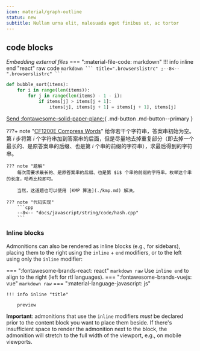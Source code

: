 ```yaml
---
icon: material/graph-outline
status: new
subtitle: Nullam urna elit, malesuada eget finibus ut, ac tortor
---
```



## code blocks
_Embedding external files_
=== ":material-file-code: markdown" 
    !!! info inline end "react"
        raw code
    ````markdown
      ``` title=".browserslistrc"
        ;--8<-- ".browserslistrc"
      ```
    ````



``` py title="bubble_sort.py" linenums="1" hl_lines="3-5"
def bubble_sort(items):
    for i in range(len(items)):
        for j in range(len(items) - 1 - i):
            if items[j] > items[j + 1]:
                items[j], items[j + 1] = items[j + 1], items[j]
```


[Send :fontawesome-solid-paper-plane:](#){ .md-button .md-button--primary }


???+ note "[CF1200E Compress Words](http://codeforces.com/contest/1200/problem/E)"
    给你若干个字符串，答案串初始为空。第 $i$ 步将第 $i$ 个字符串加到答案串的后面，但是尽量地去掉重复部分（即去掉一个最长的、是原答案串的后缀、也是第 $i$ 个串的前缀的字符串），求最后得到的字符串。
    
    ??? note "题解"
        每次需要求最长的、是原答案串的后缀、也是第 $i$ 个串的前缀的字符串。枚举这个串的长度，哈希比较即可。
        
        当然，这道题也可以使用 [KMP 算法](./kmp.md) 解决。
    
    ??? note "代码实现"
        ```cpp
        --8<-- "docs/javascript/string/code/hash.cpp"
        ```
### Inline blocks

Admonitions can also be rendered as inline blocks (e.g., for sidebars), placing
them to the right using the `inline` + `end` modifiers, or to the left using
only the `inline` modifier:

=== ":fontawesome-brands-react: react"
    ``` markdown
        raw
    ```
    Use `inline end` to align to the right (left for rtl languages).
=== ":fontawesome-brands-vuejs: vue"
    ``` markdown
        raw
    ```
=== ":material-language-javascript: js"
  
    !!! info inline "title"

        preview
  

__Important__: admonitions that use the `inline` modifiers _must_ be declared
prior to the content block you want to place them beside. If there's
insufficient space to render the admonition next to the block, the admonition
will stretch to the full width of the viewport, e.g., on mobile viewports.
